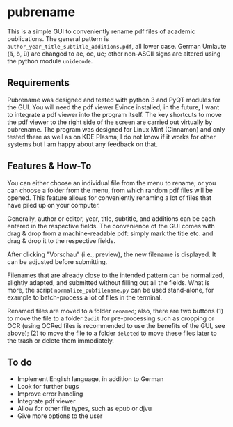 # pubrename
This is a simple GUI to conveniently rename pdf files of academic publications.
The general pattern is `author_year_title_subtitle_additions.pdf`, all lower case.
German Umlaute (ä, ö, ü) are changed to ae, oe, ue;
other non-ASCII signs are altered using the python module `unidecode`.

## Requirements
Pubrename was designed and tested with python 3 and PyQT modules for the GUI.
You will need the pdf viewer Evince installed;
in the future, I want to integrate a pdf viewer into the program itself.
The key shortcuts to move the pdf viewer to the right side of the screen are carried out virtually by pubrename.
The program was designed for Linux Mint (Cinnamon) and only tested there as well as on KDE Plasma;
I do not know if it works for other systems but I am happy about any feedback on that.

## Features & How-To
You can either choose an individual file from the menu to rename;
or you can choose a folder from the menu, from which random pdf files will be opened.
This feature allows for conveniently renaming a lot of files that have piled up on your computer.

Generally, author or editor, year, title, subtitle, and additions can be each entered in the respective fields.
The convenience of the GUI comes with drag & drop from a machine-readable pdf:
simply mark the title etc. and drag & drop it to the respective fields.

After clicking "Vorschau" (i.e., preview), the new filename is displayed.
It can be adjusted before submitting.

Filenames that are already close to the intended pattern can be normalized, slightly adapted, and submitted without filling out all the fields.
What is more, the script `normalize_pubfilename.py` can be used stand-alone, for example to batch-process a lot of files in the terminal.

Renamed files are moved to a folder `renamed`;
also, there are two buttons
(1) to move the file to a folder `2edit` for pre-processing such as cropping or OCR
(using OCRed files is recommended to use the benefits of the GUI, see above);
(2) to move the file to a folder `deleted` to move these files later to the trash or delete them immediately.

## To do
- Implement English language, in addition to German
- Look for further bugs
- Improve error handling
- Integrate pdf viewer
- Allow for other file types, such as epub or djvu
- Give more options to the user
